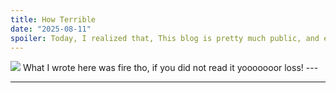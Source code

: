 ```yaml
---
title: How Terrible
date: "2025-08-11"
spoiler: Today, I realized that, This blog is pretty much public, and easy to find :))
---
```

<img src="https://media.tenor.com/MYZgsN2TDJAAAAAe/this-is.png"/>
What I wrote here was fire tho, if you did not read it yooooooor loss!
---

---

<Spotify wide link="https://open.spotify.com/track/6dOtVTDdiauQNBQEDOtlAB" />
